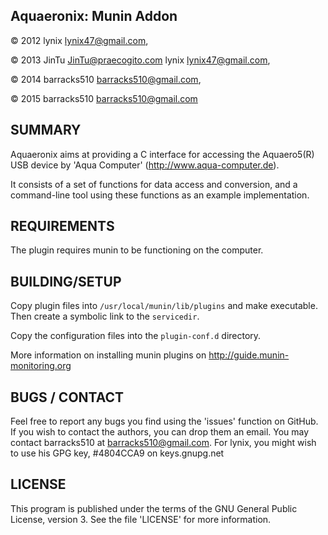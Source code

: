 Aquaeronix: Munin Addon
--------------------------------------------------------------

&copy; 2012 lynix <lynix47@gmail.com>, 

&copy; 2013 JinTu <JinTu@praecogito.com> lynix <lynix47@gmail.com>, 

&copy; 2014 barracks510 <barracks510@gmail.com>, 

&copy; 2015 barracks510 <barracks510@gmail.com>
 

SUMMARY
----------------
Aquaeronix aims at providing a C interface for accessing the Aquaero5(R) USB
device by 'Aqua Computer' (http://www.aqua-computer.de).

It consists of a set of functions for data access and conversion, and a
command-line tool using these functions as an example implementation.


REQUIREMENTS
----------------
The plugin requires munin to be functioning on the computer.


BUILDING/SETUP
----------------
Copy plugin files into `/usr/local/munin/lib/plugins` and make executable. Then create a symbolic link to the `servicedir`. 

Copy the configuration files into the `plugin-conf.d` directory. 

More information on installing munin plugins on http://guide.munin-monitoring.org


BUGS / CONTACT
----------------
Feel free to report any bugs you find using the 'issues' function on GitHub. If
you wish to contact the authors, you can drop them an email.
You may contact barracks510 at barracks510@gmail.com.
For lynix, you might wish to use his GPG key, #4804CCA9 on keys.gnupg.net


LICENSE
----------------
This program is published under the terms of the GNU General Public License,
version 3. See the file 'LICENSE' for more information.
